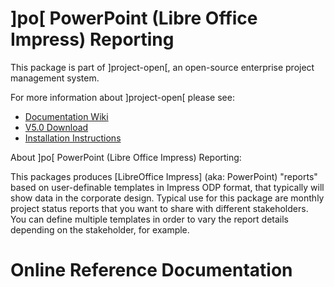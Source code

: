 # ]po[ PowerPoint (Libre Office Impress) Reporting
This package is part of ]project-open[, an open-source enterprise project management system.

For more information about ]project-open[ please see:
* [Documentation Wiki](http://www.project-open.com/en/)
* [V5.0 Download](https://sourceforge.net/projects/project-open/files/project-open/V5.0/)
* [Installation Instructions](http://www.project-open.com/en/list-installers)

About ]po[ PowerPoint (Libre Office Impress) Reporting:

<p><p>This packages produces [LibreOffice Impress] (aka: PowerPoint) &quot;reports&quot; based on user-definable templates in Impress ODP format, that typically will show data in the corporate design. Typical use for this package are monthly project status reports that you want to share with different stakeholders. You can define multiple templates in order to vary the report details depending on the stakeholder, for example. 

# Online Reference Documentation

